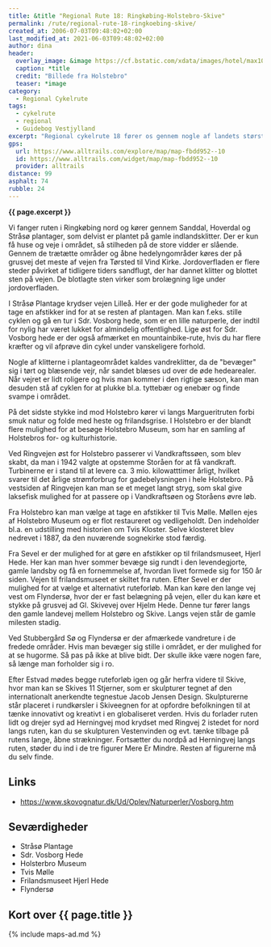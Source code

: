 ```yaml
---
title: &title "Regional Rute 18: Ringkøbing-Holstebro-Skive"
permalink: /rute/regional-rute-18-ringkoebing-skive/
created_at: 2006-07-03T09:48:02+02:00
last_modified_at: 2021-06-03T09:48:02+02:00
author: dina
header:
  overlay_image: &image https://cf.bstatic.com/xdata/images/hotel/max1024x768/402370066.jpg?k=7701c935b6c99f26dc7e1c4f90578e57f56ffb002edd49d1e1f2a34655d33435&o=&hp=1
  caption: *title
  credit: "Billede fra Holstebro"
  teaser: *image
category:
  - Regional Cykelrute
tags:
  - cykelrute
  - regional
  - Guidebog Vestjylland
excerpt: "Regional cykelrute 18 fører os gennem nogle af landets største skov- og hedearealer. Ruten går fra Ringkøbing over Holsterbro til Skive."
gps:
  url: https://www.alltrails.com/explore/map/map-fbdd952--10
  id: https://www.alltrails.com/widget/map/map-fbdd952--10
  provider: alltrails
distance: 99
asphalt: 74
rubble: 24
---
```


**{{ page.excerpt }}**

Vi fanger ruten i Ringkøbing nord og kører gennem Sanddal, Hoverdal og Stråsø plantager, som delvist er plantet på gamle indlandsklitter. Der er kun få huse og veje i området, så stilheden på de store vidder er slående. Gennem de trætætte områder og åbne hedelyngområder køres der på grusvej det meste af vejen fra Tørsted til Vind Kirke. Jordoverfladen er flere steder påvirket af tidligere tiders sandflugt, der har dannet klitter og blottet sten på vejen. De blotlagte sten virker som brolægning lige under jordoverfladen.

I Stråsø Plantage krydser vejen Lilleå. Her er der gode muligheder for at tage en afstikker ind for at se resten af plantagen. Man kan f.eks. stille cyklen og gå en tur i Sdr. Vosborg hede, som er en lille naturperle, der indtil for nylig har været lukket for almindelig offentlighed. Lige øst for Sdr. Vosborg hede er der også afmærket en mountainbike-rute, hvis du har flere kræfter og vil afprøve din cykel under vanskeligere forhold.

Nogle af klitterne i plantageområdet kaldes vandreklitter, da de "bevæger" sig i tørt og blæsende vejr, når sandet blæses ud over de øde hedearealer. Når vejret er lidt roligere og hvis man kommer i den rigtige sæson, kan man desuden stå af cyklen for at plukke bl.a. tyttebær og enebær og finde svampe i området.

På det sidste stykke ind mod Holstebro kører vi langs Margueritruten forbi smuk natur og folde med heste og frilandsgrise. I Holstebro er der blandt flere mulighed for at besøge Holstebro Museum, som har en samling af Holstebros for- og kulturhistorie.

Ved Ringvejen øst for Holstebro passerer vi Vandkraftssøen, som blev skabt, da man i 1942 valgte at opstemme Storåen for at få vandkraft. Turbinerne er i stand til at levere ca. 3 mio. kilowatttimer årligt, hvilket svarer til det årlige strømforbrug for gadebelysningen i hele Holstebro. På vestsiden af Ringvejen kan man se et meget langt stryg, som skal give laksefisk mulig­hed for at passere op i Vandkraftsøen og Stor­åens øvre løb.

Fra Holstebro kan man vælge at tage en afstikker til Tvis Mølle. Møllen ejes af Holstebro Museum og er flot restaureret og vedligeholdt. Den indeholder bl.a. en udstilling med historien om Tvis Kloster. Selve klosteret blev nedrevet i 1887, da den nuværende sognekirke stod færdig.

Fra Sevel er der mulighed for at gøre en afstikker op til frilandsmuseet, Hjerl Hede. Her kan man hver sommer bevæge sig rundt i den levendegjorte, gamle landsby og få en fornemmelse af, hvordan livet formede sig for 150 år siden. Vejen til frilandsmuseet er skiltet fra ruten. Efter Sevel er der mulighed for at vælge et alternativt ruteforløb. Man kan køre den lange vej vest om Flyndersø, hvor der er fast belægning på vejen, eller du kan køre et stykke på grusvej ad Gl. Skivevej over Hjelm Hede. Denne tur fører langs den gamle landevej mellem Holstebro og Skive. Langs vejen står de gamle milesten stadig.

Ved Stubbergård Sø og Flyndersø er der afmærkede vandreture i de fredede områder. Hvis man bevæger sig stille i området, er der mulighed for at se hugorme. Så pas på ikke at blive bidt. Der skulle ikke være nogen fare, så længe man forholder sig i ro.

Efter Estvad mødes begge ruteforløb igen og går herfra videre til Skive, hvor man kan se Skives 11 Stjerner, som er skulpturer tegnet af den internationalt anerkendte tegnestue Jacob Jensen Design. Skulpturerne står placeret i rundkørsler i Skiveegnen for at opfordre befolkningen til at tænke innovativt og kreativt i en globaliseret verden. Hvis du forlader ruten lidt og drejer syd ad Herningvej mod krydset med Ringvej 2 istedet for nord langs ruten, kan du se skulpturen Vestenvinden og evt. tænke tilbage på rutens lange, åbne strækninger. Fortsætter du nordpå ad Herningvej langs ruten, støder du ind i de tre figurer Mere Er Mindre. Resten af figurerne må du selv finde.

## Links

- https://www.skovognatur.dk/Ud/Oplev/Naturperler/Vosborg.htm

## Seværdigheder

- Stråsø Plantage
- Sdr. Vosborg Hede
- Holsterbro Museum
- Tvis Mølle
- Frilandsmuseet Hjerl Hede
- Flyndersø

## Kort over {{ page.title }}

{% include maps-ad.md %}
